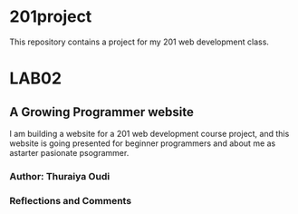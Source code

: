 # 201project
This repository contains a project for my 201 web development class. 

# LAB02
## A Growing Programmer website 
I am building a website for a 201 web development course project, and this website is going presented for beginner programmers and about me as astarter pasionate psogrammer.

### Author: Thuraiya Oudi

### Reflections and Comments

